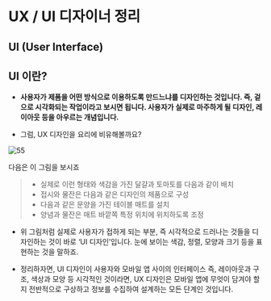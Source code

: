 # UX / UI 디자이너 정리

## UI (User Interface)

## UI 이란?

- **사용자가 제품을 어떤 방식으로 이용하도록 만드느냐를 디자인하는 것입니다. 즉, 겉으로 시각화되는 작업이라고 보시면 됩니다. 사용자가 실제로 마주하게 될 디자인, 레이아웃 등을 아우르는 개념입니다.**

- 그럼, UX 디자인을 요리에 비유해볼까요?

![55](http://media.fastcampus.co.kr/wp-content/uploads/2017/01/UI.png)

다음은 이 그림을 보시죠

> - 실제로 이런 형태와 색감을 가진 달걀과 토마토를 다음과 같이 배치
> - 접시와 물잔은 다음과 같은 디자인의 제품으로 구성
> - 다음과 같은 문양을 가진 테이블 매트를 설치
> - 양념과 물잔은 매트 바깥쪽 특정 위치에 위치하도록 조정

- 위 그림처럼 실제로 사용자가 접하게 되는 부분, 즉 시각적으로 드러나는 것들을 디자인하는 것이 바로 ‘UI 디자인’입니다. 눈에 보이는 색감, 정렬, 모양과 크기 등을 표현하는 것을 말하죠.

- 정리하자면, UI 디자인이 사용자와 모바일 앱 사이의 인터페이스 즉, 레이아웃과 구조, 색상과 모양 등 시각적인 것이라면, UX 디자인은 모바일 앱에 무엇이 담겨야 할지 전반적으로 구상하고 정보를 수집하여 설계하는 모든 단계인 것입니다.
